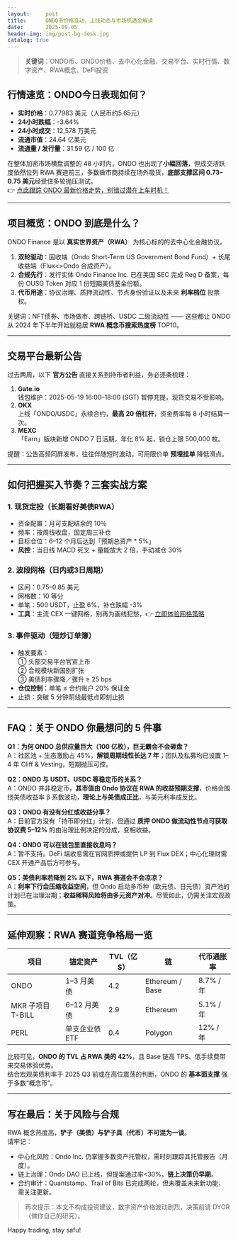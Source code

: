 ```yaml
---
layout:     post
title:      ONDO币价格变动、上线动态与市场机遇全解读
date:       2025-09-05
header-img: img/post-bg-desk.jpg
catalog: true
---
```


> **关键词**：ONDO币、ONDO价格、去中心化金融、交易平台、实时行情、数字资产、RWA概念、DeFi投资  

## 行情速览：ONDO今日表现如何？

- **实时价格**：0.77983 美元（人民币约5.65元）
- **24小时跌幅**：-3.64%
- **24小时成交**：12,578 万美元
- **流通市值**：24.64 亿美元
- **流通量 / 发行量**：31.59 亿 / 100 亿

在整体加密市场横盘调整的 48 小时内，ONDO 也出现了**小幅回落**，但成交活跃度依然位列 RWA 赛道前三，多数做市商持续在场外吸货，**底部支撑区间 0.73–0.75 美元**经受住多轮抛压测试。  
👉 [点此跟踪 ONDO 最新价格走势，别错过潜在上车时机！](https://okxdog.com/)

---

## 项目概览：ONDO 到底是什么？
ONDO Finance 是以 **真实世界资产（RWA）** 为核心标的的去中心化金融协议。  
1. **双轮驱动**：固收端（Ondo Short-Term US Government Bond Fund）+ 长尾收益端（Flux<>Ondo 合成资产）。  
2. **合规先行**：发行实体 Ondo Finance Inc. 已在美国 SEC 完成 Reg D 备案，每份 OUSG Token 对应 1 份短期美债基金份额。  
3. **代币用途**：协议治理、质押流动性、节点身份验证以及未来 **利率档位** 投票权。  

关键词：NFT债券、市场做市、跨链桥、USDC 二级流动性 —— 这些都让 ONDO 从 2024 年下半年开始就稳居 **RWA 概念币搜索热度榜** TOP10。

---

## 交易平台最新公告

过去两周，以下 **官方公告** 直接关系到持币者利益，务必逐条梳理：

1. **Gate.io**  
   钱包维护：2025-05-19 16:00–18:00 (SGT) 暂停充提，现货交易不受影响。  
2. **OKX**  
   上线「ONDO/USDC」永续合约，**最高 20 倍杠杆**，资金费率每 8 小时结算一次。  
3. **MEXC**  
   「Earn」版块新增 ONDO 7 日活期，年化 8% 起，锁仓上限 500,000 枚。  

提醒：公告高频同屏发布，往往伴随短时波动，可用限价单 **预埋挂单** 降低滑点。

---

## 如何把握买入节奏？三套实战方案

### 1. 现货定投（长期看好美债RWA）
- 资金配置：月可支配结余的 10％  
- 频率：按周线收盘，固定周三补仓  
- 目标仓位：6–12 个月后达到「预期总资产 * 5%」  
- **风控**：当日线 MACD 死叉 + 量能放大 2 倍，手动减仓 30%

### 2. 波段网格（日内或3日周期）
- 区间：0.75–0.85 美元  
- 网格数：10 等分  
- 单笔：500 USDT，止盈 6%，补仓跌幅 -3%  
- **工具**：主流 CEX 一键网格，别再为画线犯愁，👉 [立即体验网格策略](https://okxdog.com/)

### 3. 事件驱动（短炒订单簿）
- 触发要素：  
  ① 头部交易平台官宣上币  
  ② 合规模块新国别扩张  
  ③ 美债利率骤降／骤升 ≥ 25 bps  
- **仓位控制**：单笔 ≤ 合约账户 20% 保证金  
- 止损：突破 5 分钟阴线最低点即刻止损

---

## FAQ：关于 ONDO 你最想问的 5 件事

**Q1：为何 ONDO 总供应量巨大（100 亿枚），巨无霸会不会砸盘？**  
A：社区池 + 生态激励占 45%，**解锁周期线性长达 7 年**；团队及私募均已设置 1–4 年 Cliff & Vesting，短期抛压可控。

**Q2：ONDO 与 USDT、USDC 等稳定币的关系？**  
A：ONDO 并非稳定币，**其市值由 Ondo 协议在 RWA 的收益预期支撑**，价格会围绕美债收益率 β 系数波动，**理论上与美债成正比**，与美元利率成反比。

**Q3：ONDO 有没有分红或收益分享？**  
A：目前官方没有「持币即分红」计划，但通过 **质押 ONDO 做流动性节点可获取协议费 5–12%** 的由治理比例决定的分成，变相收益。

**Q4：ONDO 可以在钱包里直接收息吗？**  
A：暂不支持。DeFi 端收息需在官网质押或提供 LP 到 Flux DEX；中心化理财需 CEX 开通产品后方可参与。

**Q5：美债利率若降到 2% 以下，RWA 赛道会不会凉凉？**  
A：**利率下行会压缩收益空间**，但 Ondo 启动多币种（欧元债、日元债）资产池的计划已在治理治期；**收益稀释风险将由多元资产对冲**。尽管如此，仍需关注宏观政策。

---

## 延伸观察：RWA 赛道竞争格局一览

| 项目 | 锚定资产 | TVL（亿$） | 链 | 代币通胀率  
|---|---|---|---|---  
ONDO | 1–3 月美债 | 4.2 | Ethereum / Base | 8.7% / 年  
MKR 子项目 T-BILL | 6–12 月美债 | 2.9 | Ethereum | 5.1% / 年  
PERL | 单支企业债 ETF | 0.4 | Polygon | 12% / 年  

比较可见，**ONDO 的 TVL 占 RWA 类的 42%**，且 Base 链高 TPS、低手续费带来交易体验优势。  
结合宏观美债利率于 2025 Q3 前或在高位震荡的判断，ONDO 的 **基本面支撑** 强于多数“概念币”。

---

## 写在最后：关于风险与合规

RWA 概念热度高，**铲子（美债）与铲子具（代币）不可混为一谈**。  
请牢记：  
- 中心化风险：Ondo Inc. 仍掌握多数资产托管权，需时刻跟踪其托管报告（月度）。  
- 链上治理：Ondo DAO 已上线，但提案通过率<30%，**链上决策仍早期**。  
- 合约审计：Quantstamp、Trail of Bits 已完成两轮，但未覆盖未来新功能，需关注更新。

> 再次提示：本文不构成投资建议，数字资产价格波动剧烈，决策前请 DYOR（做你自己的研究）。

Happy trading, stay safu!